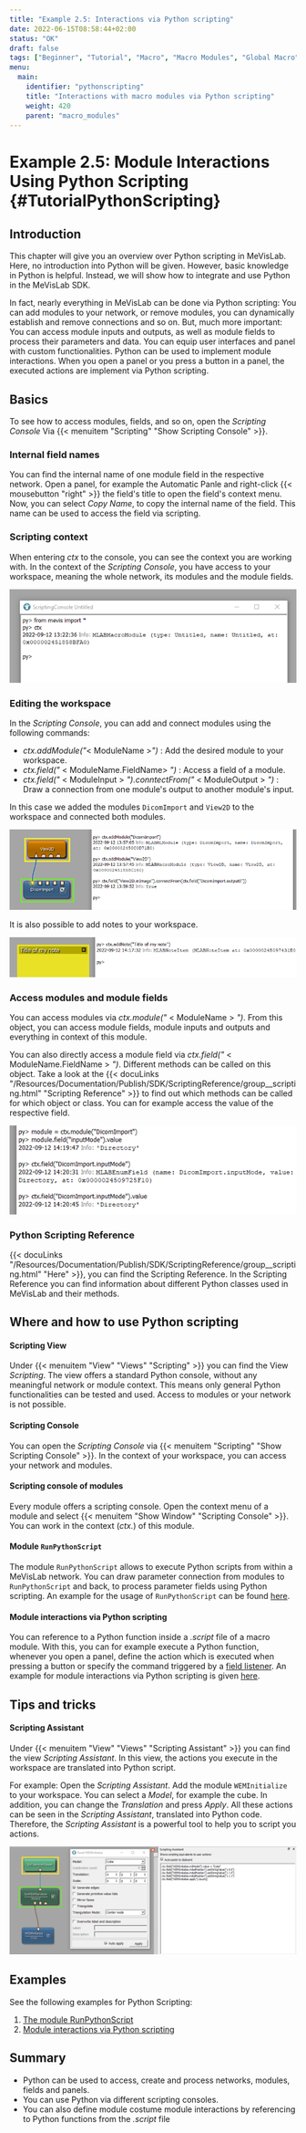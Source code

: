 ```yaml
---
title: "Example 2.5: Interactions via Python scripting"
date: 2022-06-15T08:58:44+02:00
status: "OK"
draft: false
tags: ["Beginner", "Tutorial", "Macro", "Macro Modules", "Global Macro", "Python", "Scripting"]
menu: 
  main:
    identifier: "pythonscripting"
    title: "Interactions with macro modules via Python scripting"
    weight: 420
    parent: "macro_modules"
---
```

# Example 2.5: Module Interactions Using Python Scripting {#TutorialPythonScripting}
## Introduction

This chapter will give you an overview over Python scripting in MeVisLab. Here, no introduction into Python will be given. However, basic knowledge in Python is helpful. Instead, we will show how to integrate and use Python in the MeVisLab SDK. 

In fact, nearly everything in MeVisLab can be done via Python scripting: You can add modules to your network, or remove modules, you can dynamically establish and remove connections and so on. But, much more important: You can access module inputs and outputs, as well as module fields to process their parameters and data. You can equip user interfaces and panel with custom functionalities. Python can be used to implement module interactions. When you open a panel or you press a button in a panel, the executed actions are implement via Python scripting.

## Basics

To see how to access modules, fields, and so on, open the *Scripting Console* Via {{< menuitem "Scripting" "Show Scripting Console" >}}.
### Internal field names

You can find the internal name of one module field in the respective network. Open a panel, for example the Automatic Panle and right-click {{< mousebutton "right" >}} the field's title to open the field's context menu. Now, you can select *Copy Name*, to copy the internal name of the field. This name can be used to access the field via scripting.

### Scripting context

When entering *ctx* to the console, you can see the context you are working with. In the context of the *Scripting Console*, you have access to your workspace, meaning the whole network, its modules and the module fields.

![Scripting context](/images/tutorials/basicmechanics/Scripting_02.png "Scripting context")

### Editing the workspace

In the *Scripting Console*, you can add and connect modules using the following commands:

* *ctx.addModule("*< ModuleName >*")* : Add the desired module to your workspace.
* *ctx.field("* < ModuleName.FieldName> *")* : Access a field of a module.
* *ctx.field("* < ModuleInput > *").conntectFrom("* < ModuleOutput > *")* : Draw a connection from one module's output to another module's input.

In this case we added the modules `DicomImport` and `View2D` to the workspace and connected both modules.

![Add and connect modules via scripting](/images/tutorials/basicmechanics/Scripting_03.png "Add and connect modules via scripting")

It is also possible to add notes to your workspace.

![Add a note to the workspace](/images/tutorials/basicmechanics/Scripting_04.png "Add a note to your workspace")

### Access modules and module fields

You can access modules via *ctx.module("* < ModuleName > *")*. From this object, you can access module fields, module inputs and outputs and everything in context of this module. 

You can also directly access a module field via *ctx.field("* < ModuleName.FieldName > *")*. Different methods can be called on this object. Take a look at the {{< docuLinks "/Resources/Documentation/Publish/SDK/ScriptingReference/group__scripting.html" "Scripting Reference" >}} to find out which methods can be called for which object or class. You can for example access the value of the respective field.

[//]: <> (MVL-653)

![Access modules and module fields](/images/tutorials/basicmechanics/Scripting_05.png "Access modules and module fields")

### Python Scripting Reference

{{< docuLinks "/Resources/Documentation/Publish/SDK/ScriptingReference/group__scripting.html" "Here" >}}, you can find the Scripting Reference. In the Scripting Reference you can find information about different Python classes used in MeVisLab and their methods.

[//]: <> (MVL-653)

## Where and how to use Python scripting
#### Scripting View

Under {{< menuitem "View" "Views" "Scripting" >}} you can find the View *Scripting*. The view offers a standard Python console, without any meaningful network or module context. This means only general Python functionalities can be tested and used. Access to modules or your network is not possible.

#### Scripting Console

You can open the *Scripting Console* via {{< menuitem "Scripting" "Show Scripting Console" >}}. In the context of your workspace, you can access your network and modules.

#### Scripting console of modules

Every module offers a scripting console. Open the context menu of a module and select {{< menuitem "Show Window" "Scripting Console" >}}. You can work in the context (*ctx.*) of this module. 

#### Module `RunPythonScript`

The module `RunPythonScript` allows to execute Python scripts from within a MeVisLab network. You can draw parameter connection from modules to `RunPythonScript` and back, to process parameter fields using Python scripting. An example for the usage of `RunPythonScript` can be found [here](../scriptingexample1/).

#### Module interactions via Python scripting

You can reference to a Python function inside a *.script* file of a macro module. With this, you can for example execute a Python function, whenever you open a panel, define the action which is executed when pressing a button or specify the command triggered by a [field listener](../guidesign#fieldlisteners). An example for module interactions via Python scripting is given [here](../scriptingexample2/).

## Tips and tricks
#### Scripting Assistant

Under {{< menuitem "View" "Views" "Scripting Assistant" >}} you can find the view *Scripting Assistant*. In this view, the actions you execute in the workspace are translated into Python script.

For example: Open the *Scripting Assistant*. Add the module `WEMInitialize` to your workspace. You can select a *Model*, for example the cube. In addition, you can change the *Translation* and press *Apply*. All these actions can be seen in the *Scripting Assistant*, translated into Python code. Therefore, the *Scripting Assistant* is a powerful tool to help you to script you actions.

![Scripting Assistant](/images/tutorials/basicmechanics/Scripting_01.png "Scripting Assistant")

## Examples
See the following examples for Python Scripting:
1. [The module RunPythonScript](./tutorials/basicmechanisms/macromodules/scriptingexample1/)
2. [Module interactions via Python scripting](./tutorials/basicmechanisms/macromodules/scriptingexample2/)

## Summary

* Python can be used to access, create and process networks, modules, fields and panels.
* You can use Python via different scripting consoles.
* You can also define module costume module interactions by referencing to Python functions from the *.script* file